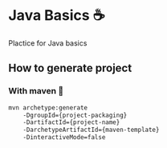# Java Basics ☕️
Plactice for Java basics

## How to generate project

### With maven 🦅

```bash
mvn archetype:generate 
	-DgroupId={project-packaging}
	-DartifactId={project-name}
	-DarchetypeArtifactId={maven-template} 
	-DinteractiveMode=false
```
